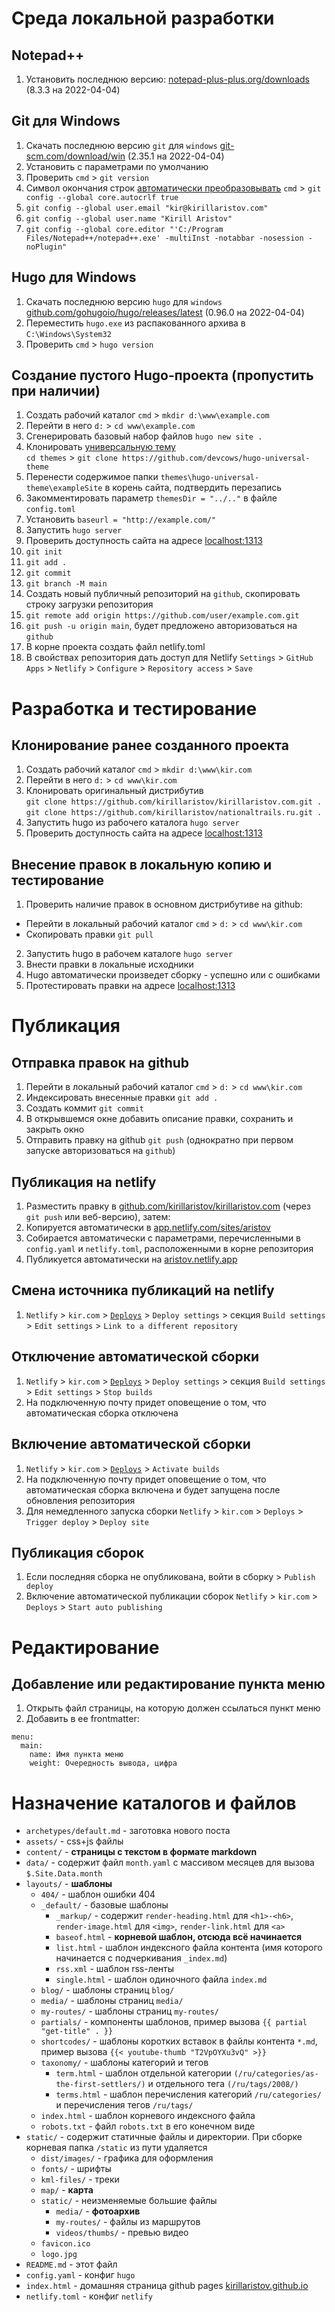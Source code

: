 # Среда локальной разработки

## Notepad++

1. Установить последнюю версию: [notepad-plus-plus.org/downloads](https://notepad-plus-plus.org/downloads) (8.3.3 на 2022-04-04)

## Git для Windows

1. Скачать последнюю версию `git` для `windows` [git-scm.com/download/win](https://git-scm.com/download/win) (2.35.1 на 2022-04-04)
2. Установить с параметрами по умолчанию
3. Проверить `cmd` > `git version`
4. Символ окончания строк [автоматически преобразовывать](https://stackoverflow.com/questions/5834014/lf-will-be-replaced-by-crlf-in-git-what-is-that-and-is-it-important) `cmd` > `git config --global core.autocrlf true`
5. `git config --global user.email "kir@kirillaristov.com"`
6. `git config --global user.name "Kirill Aristov"`
7. `git config --global core.editor "'C:/Program Files/Notepad++/notepad++.exe' -multiInst -notabbar -nosession -noPlugin"`

## Hugo для Windows

1. Скачать последнюю версию `hugo` для `windows` [github.com/gohugoio/hugo/releases/latest](https://github.com/gohugoio/hugo/releases/latest) (0.96.0 на 2022-04-04)
2. Переместить `hugo.exe` из распакованного архива в `C:\Windows\System32`
3. Проверить `cmd` > `hugo version`

## Создание пустого Hugo-проекта (пропустить при наличии) 

1. Создать рабочий каталог `cmd` > `mkdir d:\www\example.com`
2. Перейти в него `d:` > `cd www\example.com`
3. Сгенерировать базовый набор файлов `hugo new site .`
4. Клонировать [универсальную тему](https://themes.gohugo.io/themes/hugo-universal-theme)<br>
`cd themes` > `git clone https://github.com/devcows/hugo-universal-theme`
5. Перенести содержимое папки `themes\hugo-universal-theme\exampleSite` в корень сайта, подтвердить перезапись
6. Закомментировать параметр `themesDir = "../.."` в файле `config.toml`
7. Установить `baseurl = "http://example.com/"`
8. Запустить `hugo server`
9. Проверить доступность сайта на адресе [localhost:1313](http://localhost:1313)
10. `git init`
11. `git add .`
12. `git commit`
13. `git branch -M main`
14. Создать новый публичный репозиторий на `github`, скопировать строку загрузки репозитория
15. `git remote add origin https://github.com/user/example.com.git`
16. `git push -u origin main`, будет предложено авторизоваться на `github`
17. В корне проекта создать файл netlify.toml
18. В свойствах репозитория дать доступ для Netlify `Settings` > `GitHub Apps` > `Netlify` > `Configure` > `Repository access` > `Save`

# Разработка и тестирование

## Клонирование ранее созданного проекта

1. Создать рабочий каталог `cmd` > `mkdir d:\www\kir.com`
2. Перейти в него `d:` > `cd www\kir.com`
3. Клонировать оригинальный дистрибутив<br>
`git clone https://github.com/kirillaristov/kirillaristov.com.git .`<br>
`git clone https://github.com/kirillaristov/nationaltrails.ru.git .`
4. Запустить hugo из рабочего каталога `hugo server`
5. Проверить доступность сайта на адресе [localhost:1313](http://localhost:1313)

## Внесение правок в локальную копию и тестирование

1. Проверить наличие правок в основном дистрибутиве на github:
  * Перейти в локальный рабочий каталог `cmd` > `d:` > `cd www\kir.com`
  * Скопировать правки `git pull`
2. Запустить hugo в рабочем каталоге `hugo server`
3. Внести правки в локальные исходники
4. Hugo автоматически произведет сборку - успешно или с ошибками
5. Протестировать правки на адресе [localhost:1313](http://localhost:1313)


#  Публикация

## Отправка правок на github

1. Перейти в локальный рабочий каталог `cmd` > `d:` > `cd www\kir.com`
2. Индексировать внесенные правки `git add .`
3. Создать коммит `git commit`
4. В открывшемся окне добавить описание правки, сохранить и закрыть окно
5. Отправить правку на github `git push` (однократно при первом запуске авторизоваться на `github`)

## Публикация на netlify

1. Разместить правку в [github.com/kirillaristov/kirillaristov.com](https://github.com/kirillaristov/kirillaristov.com) (через `git push` или веб-версию), затем:
2. Копируется автоматически в [app.netlify.com/sites/aristov](https://app.netlify.com/sites/aristov)
3. Собирается автоматически с параметрами, перечисленными в `config.yaml` и `netlify.toml`, расположенными в корне репозитория
4. Публикуется автоматически на [aristov.netlify.app](https://aristov.netlify.app)

## Смена источника публикаций на netlify

1. `Netlify` > `kir.com` > [`Deploys`](https://app.netlify.com/sites/aristov/deploys) > `Deploy settings` > секция `Build settings` > `Edit settings` > `Link to a different repository`

## Отключение автоматической сборки

1. `Netlify` > `kir.com` > [`Deploys`](https://app.netlify.com/sites/aristov/deploys) > `Deploy settings` > секция `Build settings` > `Edit settings` > `Stop builds`
2. На подключенную почту придет оповещение о том, что автоматическая сборка отключена

## Включение автоматической сборки

1. `Netlify` > `kir.com` > [`Deploys`](https://app.netlify.com/sites/aristov/deploys) > `Activate builds`
2. На подключенную почту придет оповещение о том, что автоматическая сборка включена и будет запущена после обновления репозитория
3. Для немедленного запуска сборки `Netlify` > `kir.com` > `Deploys` > `Trigger deploy` > `Deploy site`

## Публикация сборок

1. Если последняя сборка не опубликована, войти в сборку > `Publish deploy`
2. Включение автоматической публикации сборок `Netlify` > `kir.com` > `Deploys` > `Start auto publishing`

# Редактирование

## Добавление или редактирование пункта меню

1. Открыть файл страницы, на которую должен ссылаться пункт меню
2. Добавить в ее frontmatter:
```
menu:
  main:
    name: Имя пункта меню
    weight: Очередность вывода, цифра
```

# Назначение каталогов и файлов

* `archetypes/default.md` - заготовка нового поста
* `assets/` - сss+js файлы
* `content/` - __страницы с текстом в формате markdown__
* `data/` - содержит файл `month.yaml` с массивом месяцев для вызова `$.Site.Data.month`
* `layouts/` - __шаблоны__
  * `404/` - шаблон ошибки 404
  * `_default/` - базовые шаблоны
    * `_markup/` - содержит `render-heading.html` для `<h1>-<h6>`, `render-image.html` для `<img>`, `render-link.html` для `<a>`
    * `baseof.html` - __корневой шаблон, отсюда всё начинается__
    * `list.html` - шаблон индексного файла контента (имя которого начинается с подчеркивания `_index.md`)
    * `rss.xml` - шаблон rss-ленты
    * `single.html` - шаблон одиночного файла `index.md`
  * `blog/` - шаблоны страниц `blog/`
  * `media/` - шаблоны страниц `media/`
  * `my-routes/` - шаблоны страниц `my-routes/`
  * `partials/` - компоненты шаблонов, пример вызова `{{ partial "get-title" . }}`
  * `shortcodes/` - шаблоны коротких вставок в файлы контента `*.md`, пример вызова `{{< youtube-thumb "T2VpOYXu3vQ" >}}`
  * `taxonomy/` - шаблоны категорий и тегов
    * `term.html` - шаблон отдельной категории `(/ru/categories/as-the-first-settlers/)` и отдельного тега `(/ru/tags/2008/)`
    * `terms.html` - шаблон перечисления категорий `/ru/categories/` и перечисления тегов `/ru/tags/`
  * `index.html` - шаблон корневого индексного файла
  * `robots.txt` - файл `robots.txt` в его конечном виде
* `static/` - содержит статичные файлы и директории. При сборке корневая папка `/static` из пути удаляется
  * `dist/images/` - графика для оформления
  * `fonts/` - шрифты
  * `kml-files/` - треки
  * `map/` - __карта__
  * `static/` - неизменяемые большие файлы
    * `media/` - __фотоархив__
    * `my-routes/` - файлы из маршрутов
    * `videos/thumbs/` - превью видео
  * `favicon.ico`
  * `logo.jpg`
* `README.md` - этот файл
* `config.yaml` - конфиг `hugo`
* `index.html` - домашняя страница github pages [kirillaristov.github.io](https://kirillaristov.github.io)
* `netlify.toml` - конфиг `netlify`
